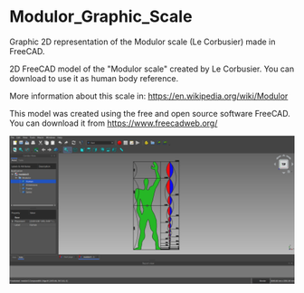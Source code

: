# Modulor_Graphic_Scale
Graphic 2D representation of the Modulor scale (Le Corbusier) made in FreeCAD.

2D FreeCAD model of the "Modulor scale" created by Le Corbusier. You can download to use it as human body reference.

More information about this scale in: https://en.wikipedia.org/wiki/Modulor

This model was created using the free and open source software FreeCAD. You can download it from https://www.freecadweb.org/

![Modulor Scale FreeCAD Model](https://github.com/bitacovir/Modulor_Graphic_Scale/blob/master/Image/freecad_gUwTGd1lmQ.png)

